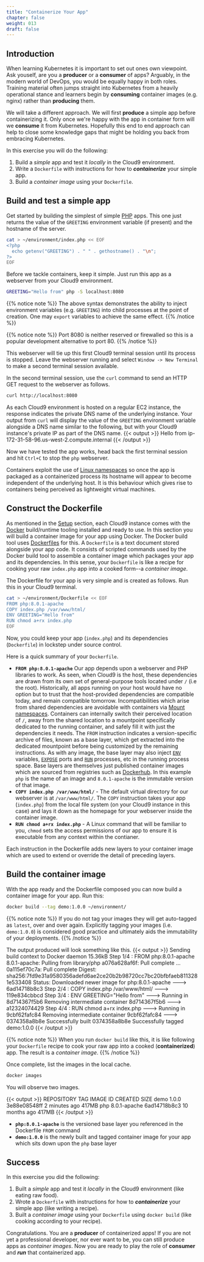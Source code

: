 ```yaml
---
title: "Containerize Your App"
chapter: false
weight: 013
draft: false
---
```


## Introduction

When learning Kubernetes it is important to set out ones own viewpoint.
Ask youself, are you a **producer** or a **consumer** of apps?
Arguably, in the modern world of DevOps, you would be equally happy in both roles.
Training material often jumps straight into Kubernetes from a heavily operational stance and learners begin by **consuming** container images (e.g. nginx) rather than **producing** them.

We will take a different approach.
We will first **produce** a simple app before containerizing it.
Only once we're happy with the app in container form will we **consume** it from Kubernetes.
Hopefully this end to end approach can help to close some knowledge gaps that might be holding you back from embracing Kubernetes. 

In this exercise you will do the following:
1. Build a *simple* app and test it *locally* in the Cloud9 environment. 
2. Write a `Dockerfile` with instructions for how to ***containerize*** your simple app.
3. Build a *container image* using your `Dockerfile`.

## Build and test a simple app

Get started by building the simplest of simple [PHP](https://www.php.net/) apps.
This one just returns the value of the `GREETING` environment variable (if present) and the hostname of the server.
```bash
cat > ~/environment/index.php << EOF
<?php
  echo getenv("GREETING") . " " . gethostname() . "\n";
?>
EOF
```

Before we tackle containers, keep it simple.
Just run this app as a webserver from your Cloud9 environment.
```bash
GREETING="Hello from" php -S localhost:8080
```

{{% notice note %}}
The above syntax demonstrates the ability to inject environment variables (e.g. `GREETING`) into child processes at the point of creation.
One may `export` variables to achieve the same effect.
{{% /notice %}}

{{% notice note %}}
Port 8080 is neither reserved or firewalled so this is a popular development alternative to port 80.
{{% /notice %}}

This webserver will tie up this first Cloud9 terminal session until its process is stopped.
Leave the webserver running and select `Window -> New Terminal` to make a second terminal session available.

In the second terminal session, use the `curl` command to send an HTTP GET request to the webserver as follows.
```bash
curl http://localhost:8080
```

As each Cloud9 environment is hosted on a regular EC2 instance, the response indicates the private DNS name of the underlying instance. Your output from `curl` will display the value of the `GREETING` environment variable alongside a DNS name similar to the following, but with your Cloud9 instance's private IP as part of the DNS name.
{{< output >}}
Hello from ip-172-31-58-96.us-west-2.compute.internal
{{< /output >}}

Now we have tested the app works, head back the first terminal session and hit `Ctrl+C` to stop the `php` webserver.

Containers exploit the use of [Linux namespaces](https://en.wikipedia.org/wiki/Linux_namespaces) so once the app is packaged as a containerized process its hostname will appear to become independent of the underlying host.
It is this behaviour which gives rise to containers being perceived as lightweight virtual machines.

## Construct the Dockerfile

As mentioned in the [Setup](../011_setup) section, each Cloud9 instance comes with the [Docker](https://www.docker.com/) build/runtime tooling installed and ready to use.
In this section you will build a container image for your app using Docker.
The Docker build tool uses [Dockerfiles](https://docs.docker.com/engine/reference/builder/) for this.
A `Dockerfile` is a text document stored alongside your app code.
It consists of scripted commands used by the Docker build tool to assemble a container image which packages your app and its dependencies. In this sense, your `Dockerfile` is like a recipe for cooking your raw `index.php` app into a cooked form--a *container image*.

The Dockerfile for your app is very simple and is created as follows. Run this in your Cloud9 terminal.
```bash
cat > ~/environment/Dockerfile << EOF
FROM php:8.0.1-apache
COPY index.php /var/www/html/
ENV GREETING="Hello from"
RUN chmod a+rx index.php
EOF
```

Now, you could keep your app (`index.php`) and its dependencies (`Dockerfile`) in lockstep under source control.

Here is a quick summary of your `Dockerfile`.

- **`FROM php:8.0.1-apache`** Our app depends upon a webserver and PHP libraries to work.
As seen, when Cloud9 is the host, these dependencies are drawn from its own set of general-purpose tools located under `/` (i.e the root).
Historically, all apps running on your host would have no option but to trust that the host-provided dependencies are compatible today, and remain compatible tomorrow.
Incompatibilities which arise from shared dependencies are avoidable with containers via [Mount namespaces](https://en.wikipedia.org/wiki/Linux_namespaces#Mount_(mnt)).
Containers can internally switch their perceived location of `/`, away from the shared location to a mountpoint specifically dedicated to the running container, and safely fill it with just the dependencies it needs.
The `FROM` instruction indicates a version-specific archive of files, known as a base layer, which get extracted into the dedicated mountpoint before being customized by the remaining instructions.
As with any image, the base layer may also inject [`ENV`](https://docs.docker.com/engine/reference/builder/#env) variables,  [`EXPOSE`](https://docs.docker.com/engine/reference/builder/#expose) ports and [`RUN`](https://docs.docker.com/engine/reference/builder/#run) processes, etc in the running process space.
Base layers are themselves just published container images which are sourced from registries such as [Dockerhub](https://hub.docker.com/).
In this example `php` is the name of an image and `8.0.1-apache` is the immutable version of that image.
- **`COPY index.php /var/www/html/`** - The default virtual directory for our webserver is at `/var/www/html/`.
The `COPY` instruction takes your app (`index.php`) from the local file system (on your Cloud9 instance in this case) and lays it down as the homepage for your webserver inside the container image.
- **`RUN chmod a+rx index.php`** - A Linux command that will be familiar to you, `chmod` sets the access permissions of our app to ensure it is executable from any context within the contianer.

Each instruction in the Dockerfile adds new layers to your container image which are used to extend or override the detail of preceding layers.

## Build the container image

With the app ready and the Dockerfile composed you can now build a container image for your app. Run this:
```bash
docker build --tag demo:1.0.0 ~/environment/
```

{{% notice note %}}
If you do not tag your images they will get auto-tagged as `latest`, over and over again.
Explicitly tagging your images (i.e. `demo:1.0.0`) is considered good practice and ultimately aids the immutability of your deployments.
{{% /notice %}}

The output produced will look something like this.
{{< output >}}
Sending build context to Docker daemon  15.36kB
Step 1/4 : FROM php:8.0.1-apache
8.0.1-apache: Pulling from library/php
a076a628af6f: Pull complete 
... 
0a115ef70c7a: Pull complete 
Digest: sha256:7fd9e31a9580356adefd6ae2ce20b2b98720cc7bc20bfbfaeb8113281e533408
Status: Downloaded newer image for php:8.0.1-apache
 ---> 6ad14718b8c3
Step 2/4 : COPY index.php /var/www/html/
 ---> 119e834cbbcd
Step 3/4 : ENV GREETING="Hello from"
 ---> Running in 8d714367f5b6
Removing intermediate container 8d714367f5b6
 ---> a12324074429
Step 4/4 : RUN chmod a+rx index.php
 ---> Running in 9cbf62fafc84
Removing intermediate container 9cbf62fafc84
 ---> 0374358a8b8e
Successfully built 0374358a8b8e
Successfully tagged demo:1.0.0
{{< /output >}}

{{% notice note %}}
When you run `docker build` like this, it is like following your `Dockerfile` recipe to cook your raw app into a cooked (**containerized**) app. The result is a *container image*.
{{% /notice %}}

Once complete, list the images in the local cache.
```bash
docker images
```

You will observe two images.

{{< output >}}
REPOSITORY   TAG            IMAGE ID       CREATED         SIZE
demo         1.0.0          3e88e08548ff   2 minutes ago   417MB
php          8.0.1-apache   6ad14718b8c3   10 months ago   417MB
{{< /output >}}

- **`php:8.0.1-apache`** is the versioned base layer you referenced in the Dockerfile `FROM` command
- **`demo:1.0.0`** is the newly built and tagged container image for your app which sits down upon the `php` base layer

## Success

In this exercise you did the following:
1. Built a *simple* app and test it *locally* in the Cloud9 environment (like eating raw food).
2. Wrote a `Dockerfile` with instructions for how to ***containerize*** your simple app (like writing a recipe).
3. Built a *container image* using your `Dockerfile` using `docker build` (like cooking according to your recipe).

Congratulations. You are a **producer** of containerized apps! If you are not yet a professional developer, nor ever want to be, you can still produce apps as *container images*.
Now you are ready to play the role of **consumer** and ***run*** that containerized app.
